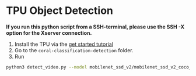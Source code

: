 # TPU Object Detection

**If you run this python script from a SSH-terminal, please use the SSH -X option for the Xserver connection.**

1. Install the TPU via the [get started tutorial](https://coral.withgoogle.com/docs/accelerator/get-started/)
2. Go to the `coral-classification-detection` folder.
3. Run
```bash
python3 detect_video.py --model mobilenet_ssd_v2/mobilenet_ssd_v2_coco_quant_postprocess_edgetpu.tflite --label mobilenet_ssd_v2/coco_labels.txt
```